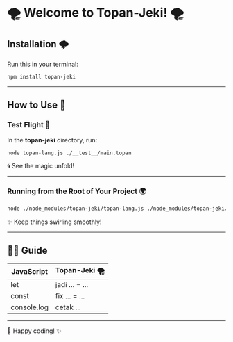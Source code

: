 # 🌪️ Welcome to Topan-Jeki! 🌪️

## Installation 🌩️
Run this in your terminal:
```bash
npm install topan-jeki
```


---
## How to Use 🔮

### Test Flight 🚀
In the **topan-jeki** directory, run:
```bash
node topan-lang.js ./__test__/main.topan
```
🌀 See the magic unfold!

---

### Running from the Root of Your Project 🌍
```bash
node ./node_modules/topan-jeki/topan-lang.js ./node_modules/topan-jeki/__test__/main.topan
```
✨ Keep things swirling smoothly!

---
## 🧙‍♂️ Guide

| JavaScript   | Topan-Jeki 🌪️  |  
|--------------|----------------|
| let          | jadi ... = ... |  
| const        | fix ... = ...  |  
| console.log  | cetak ...      |  

---

🎉 Happy coding! ✨